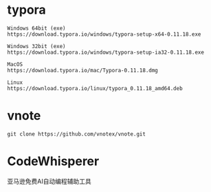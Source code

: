 <!--
 * @Description : 
 * @Author      : Yufeng Zhang
 * @Date: 2023-08-29 11:35:48
 * @LastEditTime: 2023-09-11 10:46:52
-->
# typora
```
Windows 64bit (exe)
https://download.typora.io/windows/typora-setup-x64-0.11.18.exe

Windows 32bit (exe)
https://download.typora.io/windows/typora-setup-ia32-0.11.18.exe

MacOS
https://download.typora.io/mac/Typora-0.11.18.dmg

Linux
https://download.typora.io/linux/typora_0.11.18_amd64.deb
```

# vnote
```
git clone https://github.com/vnotex/vnote.git
```

# CodeWhisperer
亚马逊免费AI自动编程辅助工具